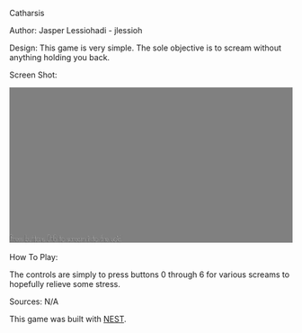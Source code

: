 Catharsis

Author: Jasper Lessiohadi - jlessioh

Design: This game is very simple. The sole objective is to scream without anything holding you back.

Screen Shot:

![Screen Shot](screenshot.png)

How To Play:

The controls are simply to press buttons 0 through 6 for various screams to hopefully relieve some stress.

Sources: N/A

This game was built with [NEST](NEST.md).

